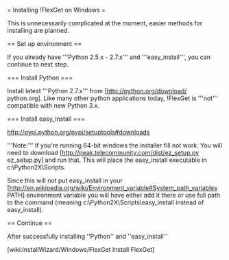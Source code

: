 = Installing !FlexGet on Windows =

This is unnecessarily complicated at the moment, easier methods for installing are planned.

== Set up environment ==

If you already have '''Python 2.5.x - 2.7.x''' and '''easy_install''', you can continue to next step.

=== Install Python ===

Install latest '''Python 2.7.x''' from [http://python.org/download/ python.org]. Like many other python applications today, !FlexGet is '''not''' compatible with new Python 3.x.

=== Install easy_install ===

http://pypi.python.org/pypi/setuptools#downloads

'''Note:''' If you're running 64-bit windows the installer fill not work. You will need to download [http://peak.telecommunity.com/dist/ez_setup.py ez_setup.py] and run that. This will place the easy_install executable in c:\Python2X\Scripts\.

Since this will not put easy_install in your [http://en.wikipedia.org/wiki/Environment_variable#System_path_variables PATH] environment variable you will have either add it there or use full path to the command (meaning c:\Python2X\Scripts\easy_install instead of easy_install).

== Continue ==

After successfully installing ''Python'' and ''easy_install''

[wiki:InstallWizard/Windows/FlexGet Install FlexGet]

